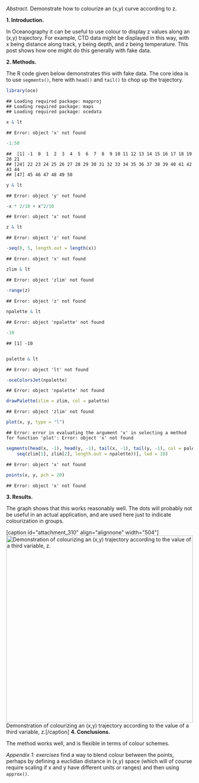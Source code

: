 *Abstract.* Demonstrate how to colourize an (x,y) curve according to z.

**1. Introduction.**

In Oceanography it can be useful to use colour to display z values along an (x,y) trajectory.  For example, CTD data might be displayed in this way, with x being distance along track, y being depth, and z being temperature. This post shows how one might do this generally with fake data.

**2. Methods.**

The R code given below demonstrates this with fake data.  The core idea is to use ``segments()``, here with ``head()`` and ``tail()`` to chop up the trajectory.


```r
library(oce)
```

```
## Loading required package: mapproj
## Loading required package: maps
## Loading required package: ocedata
```

```r
x & lt
```

```
## Error: object 'x' not found
```

```r
-1:50
```

```
##  [1] -1  0  1  2  3  4  5  6  7  8  9 10 11 12 13 14 15 16 17 18 19 20 21
## [24] 22 23 24 25 26 27 28 29 30 31 32 33 34 35 36 37 38 39 40 41 42 43 44
## [47] 45 46 47 48 49 50
```

```r
y & lt
```

```
## Error: object 'y' not found
```

```r
-x * 2/10 + x^2/10
```

```
## Error: object 'x' not found
```

```r
z & lt
```

```
## Error: object 'z' not found
```

```r
-seq(0, 5, length.out = length(x))
```

```
## Error: object 'x' not found
```

```r
zlim & lt
```

```
## Error: object 'zlim' not found
```

```r
-range(z)
```

```
## Error: object 'z' not found
```

```r
npalette & lt
```

```
## Error: object 'npalette' not found
```

```r
-10
```

```
## [1] -10
```

```r

palette & lt
```

```
## Error: object 'lt' not found
```

```r
-oceColorsJet(npalette)
```

```
## Error: object 'npalette' not found
```

```r
drawPalette(zlim = zlim, col = palette)
```

```
## Error: object 'zlim' not found
```

```r
plot(x, y, type = "l")
```

```
## Error: error in evaluating the argument 'x' in selecting a method for function 'plot': Error: object 'x' not found
```

```r
segments(head(x, -1), head(y, -1), tail(x, -1), tail(y, -1), col = palette[findInterval(z, 
    seq(zlim[1], zlim[2], length.out = npalette))], lwd = 10)
```

```
## Error: object 'x' not found
```

```r
points(x, y, pch = 20)
```

```
## Error: object 'x' not found
```



**3. Results.**

The graph shows that this works reasonably well.  The dots will probably not be useful in an actual application, and are used here just to indicate colourization in groups.

[caption id="attachment_310" align="alignnone" width="504"]<a href="http://saltydrip.files.wordpress.com/2014/01/unnamed-chunk-1.png"><img src="http://saltydrip.files.wordpress.com/2014/01/unnamed-chunk-1.png" alt="Demonstration of colourizing an (x,y) trajectory according to the value of a third variable, z." width="504" height="504" class="size-full wp-image-310" /></a> Demonstration of colourizing an (x,y) trajectory according to the value of a third variable, z.[/caption]
**4. Conclusions.**

The method works well, and is flexible in terms of colour schemes.


*Appendix 1: exercises* find a way to blend colour between the points, perhaps by defining a euclidian distance in (x,y) space (which will of course require scaling if x and y have different units or ranges) and then using ``approx()``.

